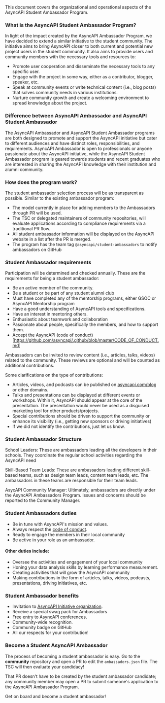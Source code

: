 This document covers the organizational and operational aspects of the AsyncAPI Student Ambassador Program.

### What is the AsyncAPI Student Ambassador Program?

In light of the impact created by the AsyncAPI Ambassador Program, we have decided to extend a similar initiative to the student community. The initiative aims to bring AsyncAPI closer to both current and potential new project users in the student community. It also aims to provide users and community members with the necessary tools and resources to:

- Promote user cooperation and disseminate the necessary tools to any specific user.
- Engage with the project in some way, either as a contributor, blogger, speaker, etc.
- Speak at community events or write technical content (i.e., blog posts) that solves community needs in various institutions. 
- Nurture community growth and create a welcoming environment to spread knowledge about the project.

### Difference between AsyncAPI Ambassador and AsyncAPI Student Ambassador
The AsyncAPI Ambassador and AsyncAPI Student Ambassador programs are both designed to promote and support the AsyncAPI initiative but cater to different audiences and have distinct roles, responsibilities, and requirements. AsyncAPI Ambassador is open to professionals or anyone passionate about the AsyncAPI initiative, while the AsyncAPI Student Ambassador program is geared towards students and recent graduates who are interested in sharing the AsyncAPI knowledge with their institution and alumni community.


### How does the program work?
The student ambassador selection process will be as transparent as possible. Similar to the existing ambassador program:

- The model currently in place for adding members to the Ambassadors through PR will be used.
- The TSC or delegated maintainers of community repositories, will evaluate applications according to compliance requirements via a traditional PR flow.
- All student ambassador information will be displayed on the AsyncAPI website in a list after the PR is merged.
- The program has the team tag `@asyncapi/student-ambassadors` to notify ambassadors on GitHub

### Student Ambassador requirements

Participation will be determined and checked annually. These are the requirements for being a student ambassador:

- Be an active member of the community.
- Be a student or be part of any student alumni club
- Must have completed any of the mentorship programs, either GSOC or AsyncAPI Mentorship program 
- Have a good understanding of AsyncAPI tools and specifications.
- Have an interest in mentoring others.
- Enthusiastic about teamwork and collaboration
- Passionate about people, specifically the members, and how to support them.
- Accept the AsyncAPI (code of conduct)[https://github.com/asyncapi/.github/blob/master/CODE_OF_CONDUCT.md]

Ambassadors can be invited to review content (i.e., articles, talks, videos) related to the community. These reviews are optional and will be counted as additional contributions.

Some clarifications on the type of contributions:
    
- Articles, videos, and podcasts can be published on [asyncapi.com/blog](https://www.asyncapi.com/blog) or other domains. 
- Talks and presentations can be displayed at different events or workshops. Within it, AsyncAPI should appear at the core of the presentation. The presentation would never be used as a disguised marketing tool for other products/projects.
- Special contributions should be driven to support the community or enhance its visibility (i.e., getting new sponsors or driving initiatives) 
- If we did not identify the contributions, just let us know.
         
### Student Ambassador Structure

School Leaders: These are ambassadors leading all the developers in their schools. They coordinate the regular school activities regarding the AsyncAPI need


Skill-Based Team Leads: These are ambassadors leading different skill-based teams, such as design team leads, content team leads, etc. The ambassadors in these teams are responsible for their team leads.

AsycAPI Community Manager: Ultimately, ambassadors are directly under the AsyncAPI Ambassadors Program. Issues and concerns should be reported to the Community Manager.

   
### Student Ambassadors duties

- Be in tune with AsyncAPI's mission and values.
- Always respect the [code of conduct](https://github.com/asyncapi/.github/blob/master/CODE_OF_CONDUCT.md).
- Ready to engage the members in their local community
- Be active in your role as an ambassador.

#### Other duties include:

- Oversee the activities and engagement of your local community
- Honing your data analysis skills by learning performance measurement.
- Creating activities that will grow the AsyncAPI community
- Making contributions in the form of articles, talks, videos, podcasts, presentations, driving initiatives, etc.


### Student Ambassador benefits

- Invitation to [AsyncAPI Initiative organization](https://github.com/orgs/asyncapi/people).
- Receive a special swag pack for Ambassadors 
- Free entry to AsyncAPI conferences.
- Community-wide recognition.
- Community badge on GitHub
- All our respects for your contribution!

### Become a Student AsyncAPI Ambassador

The process of becoming a student ambassador is easy. Go to the **community** repository and open a PR to edit the `ambassadors.json` file. The TSC will then evaluate your candidacy!

That PR doesn't have to be created by the student ambassador candidate; any community member may open a PR to submit someone's application to the AsyncAPI Ambassador Program. 

Get on board and become a student ambassador!
